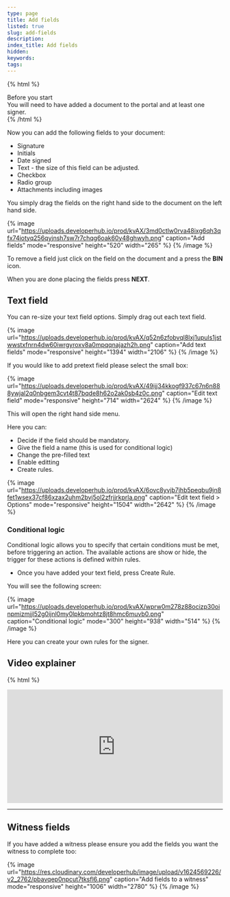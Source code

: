 ```yaml
---
type: page
title: Add fields
listed: true
slug: add-fields
description: 
index_title: Add fields
hidden: 
keywords: 
tags: 
---
```


{% html %}
<div class="alert-BYS">
   <div class="alert-title" id="BYS">
      Before you start
   </div>
   <div class="alert-text" >
You will need to have added a document to the portal and at least one signer.   </div>
   <div class="alert-links"> 
   </div>
</div>
{% /html %}

Now you can add the following fields to your document:

- Signature
- Initials
- Date signed
- Text - the size of this field can be adjusted.
- Checkbox
- Radio group
- Attachments including images

You simply drag the fields on the right hand side to the document on the left hand side.

{% image url="https://uploads.developerhub.io/prod/kvAX/3md0ctlw0rva48ixg6qh3qfx74iotyq256qyjnsh7sw7r7chqg6oak60y48ghwyh.png" caption="Add fields" mode="responsive" height="520" width="265" %}
{% /image %}

To remove a field just click on the field on the document and a press the **BIN** icon.

When you are done placing the fields press **NEXT**.

## Text field

You can re-size your text field options. Simply drag out each text field.

{% image url="https://uploads.developerhub.io/prod/kvAX/q52n6zfobvql8lxj1upuls1jstwwstxfnrn4dw60iwrgyroxv8a0mpqqnajazh2h.png" caption="Add text fields" mode="responsive" height="1394" width="2106" %}
{% /image %}

If you would like to add pretext field please select the small box:

{% image url="https://uploads.developerhub.io/prod/kvAX/49ijj34kkogf937c67n6n888ywjal2q0nbgem3cvt4t87bqde8h62o2ak0sb4z0c.png" caption="Edit text field" mode="responsive" height="714" width="2624" %}
{% /image %}

This will open the right hand side menu.

Here you can:

- Decide if the field should be mandatory. 
- Give the field a name (this is used for conditional logic)
- Change the pre-filled text
- Enable editting
- Create rules.

{% image url="https://uploads.developerhub.io/prod/kvAX/6ovc8yvjb7jhb5peqbu9jn8fet1wsex37cf86xzax2uhm2bvj5ol2zfrjjrkprla.png" caption="Edit text field &gt; Options" mode="responsive" height="1504" width="2642" %}
{% /image %}

### Conditional logic

Conditional logic allows you to specify that certain conditions must be met, before triggering an action. The available actions are show or hide, the trigger for these actions is defined within rules.

- Once you have added your text field, press Create Rule.

You will see the following screen:

{% image url="https://uploads.developerhub.io/prod/kvAX/wprw0m278z88ocizp30oinpmizmjjl52g0ijnl0my0lpkbmohtz8jt8hmc6muvb0.png" caption="Conditional logic" mode="300" height="938" width="514" %}
{% /image %}

Here you can create your own rules for the signer.

## Video explainer

{% html %}
<p style="padding:49.27% 0 0 0;position:relative;"><iframe src="https://player.vimeo.com/video/648543465?h=14f0b77bbb&amp;badge=0&amp;autopause=0&amp;player_id=0&amp;app_id=58479&dnt=1" frameborder="0" allow="autoplay; fullscreen; picture-in-picture" allowfullscreen style="position:absolute;top:0;left:0;width:100%;height:100%;" title="(14) Designing your document VIMEO.mp4"></iframe></div><script src="https://player.vimeo.com/api/player.js"></script>
{% /html %}

---

## Witness fields

If you have added a witness please ensure you add the fields you want the witness to complete too:

{% image url="https://res.cloudinary.com/developerhub/image/upload/v1624569226/v2_2762/pbavqep0npcut7tksfl6.png" caption="Add fields to a witness" mode="responsive" height="1006" width="2780" %}
{% /image %}